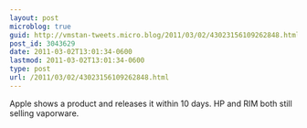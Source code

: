 ```yaml
---
layout: post
microblog: true
guid: http://vmstan-tweets.micro.blog/2011/03/02/43023156109262848.html
post_id: 3043629
date: 2011-03-02T13:01:34-0600
lastmod: 2011-03-02T13:01:34-0600
type: post
url: /2011/03/02/43023156109262848.html
---
```

Apple shows a product and releases it within 10 days. HP and RIM both still selling vaporware.
